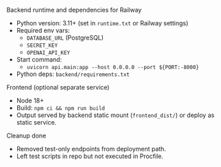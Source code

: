 Backend runtime and dependencies for Railway

- Python version: 3.11+ (set in `runtime.txt` or Railway settings)
- Required env vars:
  - `DATABASE_URL` (PostgreSQL)
  - `SECRET_KEY`
  - `OPENAI_API_KEY`
- Start command:
  - `uvicorn api.main:app --host 0.0.0.0 --port ${PORT:-8000}`
- Python deps: `backend/requirements.txt`

Frontend (optional separate service)
- Node 18+
- Build: `npm ci && npm run build`
- Output served by backend static mount (`frontend_dist/`) or deploy as static service.

Cleanup done
- Removed test-only endpoints from deployment path.
- Left test scripts in repo but not executed in Procfile.

